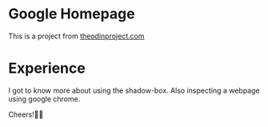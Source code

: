 # Google Homepage
 This is a project from [theodinproject.com](https://www.theodinproject.com)
 
 # Experience
 I got to know more about using the shadow-box. Also inspecting a webpage using google chrome.
 
 Cheers!🙂😊
